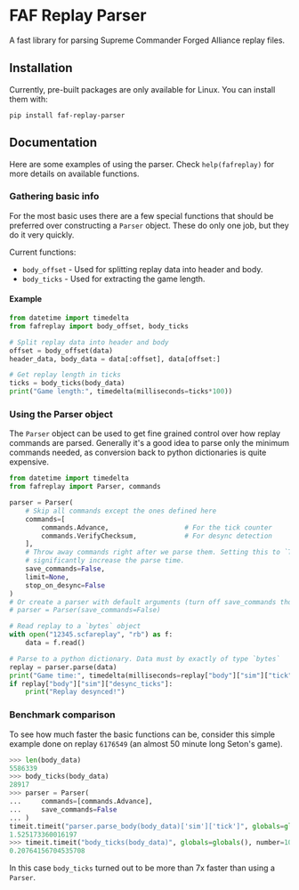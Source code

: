 # FAF Replay Parser
A fast library for parsing Supreme Commander Forged Alliance replay files.

## Installation
Currently, pre-built packages are only available for Linux. You can install them
with:

```
pip install faf-replay-parser
```

## Documentation
Here are some examples of using the parser. Check `help(fafreplay)` for more
details on available functions.

### Gathering basic info
For the most basic uses there are a few special functions that should be
preferred over constructing a `Parser` object. These do only one job, but they
do it very quickly.

Current functions:
  - `body_offset` - Used for splitting replay data into header and body.
  - `body_ticks` - Used for extracting the game length.

#### Example
```python
from datetime import timedelta
from fafreplay import body_offset, body_ticks

# Split replay data into header and body
offset = body_offset(data)
header_data, body_data = data[:offset], data[offset:]

# Get replay length in ticks
ticks = body_ticks(body_data)
print("Game length:", timedelta(milliseconds=ticks*100))
```

### Using the Parser object
The `Parser` object can be used to get fine grained control over how replay
commands are parsed. Generally it's a good idea to parse only the minimum
commands needed, as conversion back to python dictionaries is quite expensive.

```python
from datetime import timedelta
from fafreplay import Parser, commands

parser = Parser(
    # Skip all commands except the ones defined here
    commands=[
        commands.Advance,                   # For the tick counter
        commands.VerifyChecksum,            # For desync detection
    ],
    # Throw away commands right after we parse them. Setting this to `True` will
    # significantly increase the parse time.
    save_commands=False,
    limit=None,
    stop_on_desync=False
)
# Or create a parser with default arguments (turn off save_commands though)
# parser = Parser(save_commands=False)

# Read replay to a `bytes` object
with open("12345.scfareplay", "rb") as f:
    data = f.read()

# Parse to a python dictionary. Data must by exactly of type `bytes`
replay = parser.parse(data)
print("Game time:", timedelta(milliseconds=replay["body"]["sim"]["tick"]*100))
if replay["body"]["sim"]["desync_ticks"]:
    print("Replay desynced!")
```

### Benchmark comparison
To see how much faster the basic functions can be, consider this simple example
done on replay `6176549` (an almost 50 minute long Seton's game).

```python
>>> len(body_data)
5586339
>>> body_ticks(body_data)
28917
>>> parser = Parser(
...     commands=[commands.Advance],
...     save_commands=False
... )
timeit.timeit("parser.parse_body(body_data)['sim']['tick']", globals=globals(), number=100)
1.525173360016197
>>> timeit.timeit("body_ticks(body_data)", globals=globals(), number=100)
0.20764156704535708
```

In this case `body_ticks` turned out to be more than 7x faster than using a
`Parser`.
